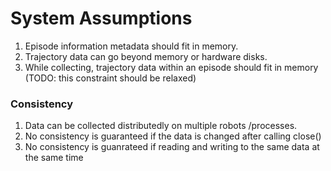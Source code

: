 # System Assumptions 

1. Episode information metadata should fit in memory. 
2. Trajectory data can go beyond memory or hardware disks. 
3. While collecting, trajectory data within an episode should fit in memory (TODO: this constraint should be relaxed)

### Consistency
1. Data can be collected distributedly on multiple robots /processes. 
2. No consistency is guaranteed if the data is changed after calling close() 
3. No consistency is guanrateed if reading and writing to the same data at the same time 